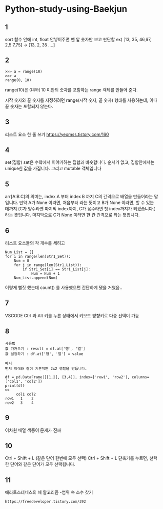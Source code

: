# Python-study-using-Baekjun


## 1
sort 함수 안에 int, float 안넣어주면 맨 앞 숫자만 보고 판단함
ex) [13, 35, 46,67, 2,5 7,75] → [13, 2, 35 ....]

## 2
~~~
>>> a = range(10)
>>> a
range(0, 10)
~~~

range(10)은 0부터 10 미만의 숫자를 포함하는 range 객체를 만들어 준다.

시작 숫자와 끝 숫자를 지정하려면 range(시작 숫자, 끝 숫자) 형태를 사용하는데, 이때 끝 숫자는 포함되지 않는다.

## 3
리스트 요소 한 줄 쓰기
https://yeomss.tistory.com/160

## 4
set(집합)
set은 수학에서 이야기하는 집합과 비슷합니다.
순서가 없고, 집합안에서는 unique한 값을 가집니다.
그리고 mutable 객체입니다

## 5
arr[A:B:C]의 의미는, index A 부터 index B 까지 C의 간격으로 배열을 만들어라는 말입니다.
만약 A가 None 이라면, 처음부터 라는 뜻이고
B가 None 이라면, 할 수 있는 데까지 (C가 양수라면 마지막 index까지, C가 음수라면 첫 index까지가 되겠습니다.)라는 뜻입니다.
마지막으로 C가 None 이라면 한 칸 간격으로 라는 뜻입니다.

## 6
리스트 요소들의 각 개수를 세려고

~~~
Num_List = []
for i in range(len(Str1_Set)):
    Num = 0
    for j in range(len(Str1_List)):
        if Str1_Set[i] == Str1_List[j]:
            Num = Num + 1
    Num_List.append(Num)
~~~

이렇게 뻘짓 했는데
count() 를 사용했으면 간단하게 됐을 거였음..

## 7
VSCODE Ctrl 과 Alt 키를 누른 상태에서 키보드 방향키로 다중 선택이 가능

## 8 
~~~
사용법
값 가져오기 : result = df.at['행', '열']
값 설정하기 : df.at['행', '열'] = value

예시
먼저 아래와 같이 기본적인 2x2 행렬을 만듭니다.

df = pd.DataFrame([[1,2], [3,4]], index=['row1', 'row2'], columns=['col1', 'col2'])
print(df)
>>
     col1 col2
row1   1    2 
row2   3    4
~~~

## 9
이차원 배열 색종이 문제가 진짜 

## 10
Ctrl + Shift + L (같은 단어 한번에 모두 선택)
Ctrl + Shift + L 단축키를 누르면, 선택한 단어와 같은 단어가 모두 선택됩니다.


## 11
에라토스테네스의 체 알고리즘
-범위 속 소수 찾기
~~~
https://freedeveloper.tistory.com/392
~~~


